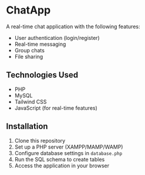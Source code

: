 # ChatApp

A real-time chat application with the following features:
- User authentication (login/register)
- Real-time messaging
- Group chats
- File sharing

## Technologies Used
- PHP
- MySQL 
- Tailwind CSS
- JavaScript (for real-time features)

## Installation
1. Clone this repository
2. Set up a PHP server (XAMPP/MAMP/WAMP)
3. Configure database settings in `database.php`
4. Run the SQL schema to create tables
5. Access the application in your browser


